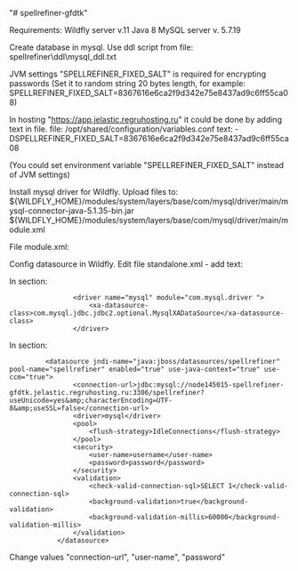 "# spellrefiner-gfdtk" 


Requirements:
Wildfly server v.11
Java 8
MySQL server v. 5.7.19


Create database in mysql.
Use ddl script from file: spellrefiner\ddl\mysql_ddl.txt 




JVM settings "SPELLREFINER_FIXED_SALT" is required for encrypting passwords (Set it to random string 20 bytes length, for example: SPELLREFINER_FIXED_SALT=8367616e6ca2f9d342e75e8437ad9c6ff55ca08)

In hosting "https://app.jelastic.regruhosting.ru" it could be done by adding text in file.
file: /opt/shared/configuration/variables.conf 
text: -DSPELLREFINER_FIXED_SALT=8367616e6ca2f9d342e75e8437ad9c6ff55ca08 

(You could set environment variable "SPELLREFINER_FIXED_SALT" instead of JVM settings)






Install mysql driver for Wildfly.
Upload files to:
${WILDFLY_HOME}/modules/system/layers/base/com/mysql/driver/main/mysql-connector-java-5.1.35-bin.jar
${WILDFLY_HOME}/modules/system/layers/base/com/mysql/driver/main/module.xml

File module.xml:
<module xmlns="urn:jboss:module:1.3" name="com.mysql.driver">
 <resources>
  <resource-root path="mysql-connector-java-5.1.35-bin.jar" />
 </resources>
 <dependencies>
  <module name="javax.api"/>
  <module name="javax.transaction.api"/>
 </dependencies>
</module> 


Config datasource in Wildfly.
Edit file standalone.xml - add text:

In <drivers> section:

                    <driver name="mysql" module="com.mysql.driver ">
                        <xa-datasource-class>com.mysql.jdbc.jdbc2.optional.MysqlXADataSource</xa-datasource-class>
                    </driver>

In <datasources> section:

             <datasource jndi-name="java:jboss/datasources/spellrefiner" pool-name="spellrefiner" enabled="true" use-java-context="true" use-ccm="true">
                    <connection-url>jdbc:mysql://node145015-spellrefiner-gfdtk.jelastic.regruhosting.ru:3306/spellrefiner?useUnicode=yes&amp;characterEncoding=UTF-8&amp;useSSL=false</connection-url>
                    <driver>mysql</driver>
                    <pool>
                        <flush-strategy>IdleConnections</flush-strategy>
                    </pool>
                    <security>
                        <user-name>username</user-name>
                        <password>password</password>
                    </security>
                    <validation>
                        <check-valid-connection-sql>SELECT 1</check-valid-connection-sql>
                        <background-validation>true</background-validation>
                        <background-validation-millis>60000</background-validation-millis>
                    </validation>
                </datasource>

Change values "connection-url", "user-name", "password" 

